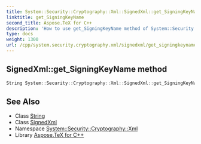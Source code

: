 ```yaml
---
title: System::Security::Cryptography::Xml::SignedXml::get_SigningKeyName method
linktitle: get_SigningKeyName
second_title: Aspose.TeX for C++
description: 'How to use get_SigningKeyName method of System::Security::Cryptography::Xml::SignedXml class in C++.'
type: docs
weight: 1300
url: /cpp/system.security.cryptography.xml/signedxml/get_signingkeyname/
---
```

## SignedXml::get_SigningKeyName method




```cpp
String System::Security::Cryptography::Xml::SignedXml::get_SigningKeyName()
```

## See Also

* Class [String](../../../system/string/)
* Class [SignedXml](../)
* Namespace [System::Security::Cryptography::Xml](../../)
* Library [Aspose.TeX for C++](../../../)
